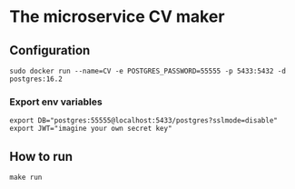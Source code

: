 # The microservice CV maker 

<h2>Configuration</h2>

```
sudo docker run --name=CV -e POSTGRES_PASSWORD=55555 -p 5433:5432 -d postgres:16.2
```

<h3>Export env variables</h3>

```
export DB="postgres:55555@localhost:5433/postgres?sslmode=disable" 
export JWT="imagine your own secret key"
```

<h2>How to run</h2>

``` make run ```


